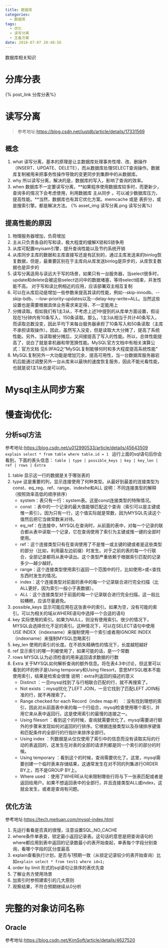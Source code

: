 ```yaml
---
title: 数据库
categories:
  - 数据库
tags:
  - 优化
  - 读写分离
  - 主备方案
date: 2018-07-07 20:48:56
---
```

 数据库相关知识
 <!-- more -->



# 分库分表
{% post_link 分库分表%}

# 读写分离
>参考地址:https://blog.csdn.net/justdb/article/details/17331569

## 概念
1. what
读写分离，基本的原理是让主数据库处理事务性增、改、删操作（INSERT、UPDATE、DELETE），而从数据库处理SELECT查询操作。数据库复制被用来把事务性操作导致的变更同步到集群中的从数据库。
2. why
所以读写分离，解决的是，数据库的写入，影响了查询的效率。
3. when
数据库不一定要读写分离，**如果程序使用数据库较多时，而更新少，查询多的情况下会考虑使用，利用数据库 主从同步 。可以减少数据库压力，提高性能。**当然，数据库也有其它优化方案。memcache 或是 表折分，或是搜索引擎。都是解决方法。
{% asset_img 读写分离.png 读写分离%}

## 提高性能的原因
1. 物理服务器增加，负荷增加
2. 主从只负责各自的写和读，极大程度的缓解X锁和S锁争用
3. 从库可配置myisam引擎，提升查询性能以及节约系统开销
4. 从库同步主库的数据和主库直接写还是有区别的，通过主库发送来的binlog恢复数据，但是，最重要区别在于主库向从库发送binlog是异步的，从库恢复数据也是异步的
5. 读写分离适用与读远大于写的场景，如果只有一台服务器，当select很多时，update和delete会被这些select访问中的数据堵塞，等待select结束，并发性能不高。 对于写和读比例相近的应用，应该部署双主相互复制
6. 可以在从库启动是增加一些参数来提高其读的性能，例如--skip-innodb、--skip-bdb、--low-priority-updates以及--delay-key-write=ALL。当然这些设置也是需要根据具体业务需求来定得，不一定能用上
7. 分摊读取。假如我们有1主3从，不考虑上述1中提到的从库单方面设置，假设现在1分钟内有10条写入，150条读取。那么，1主3从相当于共计40条写入，而读取总数没变，因此平均下来每台服务器承担了10条写入和50条读取（主库不承担读取操作）。因此，虽然写入没变，但是读取大大分摊了，提高了系统性能。另外，当读取被分摊后，又间接提高了写入的性能。所以，总体性能提高了，说白了就是拿机器和带宽换性能。MySQL官方文档中有相关演算公式：官方文档 见6.9FAQ之“MySQL复制能够何时和多大程度提高系统性能”
8. MySQL复制另外一大功能是增加冗余，提高可用性，当一台数据库服务器宕机后能通过调整另外一台从库来以最快的速度恢复服务，因此不能光看性能，也就是说1主1从也是可以的。

# Mysql主从同步方案


# 慢查询优化:
## 分析sql方法
参考地址:https://blog.csdn.net/u012990533/article/details/45643509
`explain select * from table where table.id = 1 `
运行上面的sql语句后你会看到，下面的表头信息：
`table | type | possible_keys | key | key_len | ref | rows | Extra`
1. table 
显示这一行的数据是关于哪张表的
2. type 
这是重要的列，显示连接使用了何种类型。从最好到最差的连接类型为const、eq_reg、ref、range、indexhe和ALL
说明：不同连接类型的解释（按照效率高低的顺序排序）
    * system：表只有一行：system表。这是const连接类型的特殊情况。
    * const ：表中的一个记录的最大值能够匹配这个查询（索引可以是主键或惟一索引）。因为只有一行，这个值实际就是常数，因为MYSQL先读这个值然后把它当做常数来对待。
    * eq_ref：在连接中，MYSQL在查询时，从前面的表中，对每一个记录的联合都从表中读取一个记录，它在查询使用了索引为主键或惟一键的全部时使用。
    * ref：这个连接类型只有在查询使用了不是惟一或主键的键或者是这些类型的部分（比如，利用最左边前缀）时发生。对于之前的表的每一个行联合，全部记录都将从表中读出。这个类型严重依赖于根据索引匹配的记录多少—越少越好。
    * range：这个连接类型使用索引返回一个范围中的行，比如使用>或<查找东西时发生的情况。
    * index：这个连接类型对前面的表中的每一个记录联合进行完全扫描（比ALL更好，因为索引一般小于表数据）。
    * ALL：这个连接类型对于前面的每一个记录联合进行完全扫描，这一般比较糟糕，应该尽量避免。
3. possible_keys 
显示可能应用在这张表中的索引。如果为空，没有可能的索引。可以为相关的域从WHERE语句中选择一个合适的语句
4. key 
实际使用的索引。如果为NULL，则没有使用索引。很少的情况下，MYSQL会选择优化不足的索引。这种情况下，可以在SELECT语句中使用USE INDEX（indexname）来强制使用一个索引或者用IGNORE INDEX（indexname）来强制MYSQL忽略索引
5. key_len 
使用的索引的长度。在不损失精确性的情况下，长度越短越好
6. ref 
显示索引的哪一列被使用了，如果可能的话，是一个常数
7. rows 
MYSQL认为必须检查的用来返回请求数据的行数
8. Extra 
关于MYSQL如何解析查询的额外信息。将在表4.3中讨论，但这里可以看到的坏的例子是Using temporary和Using filesort，意思MYSQL根本不能使用索引，结果是检索会很慢
说明：extra列返回的描述的意义
    * Distinct ：一旦mysql找到了与行相联合匹配的行，就不再搜索了。
    * Not exists ：mysql优化了LEFT JOIN，一旦它找到了匹配LEFT JOIN标准的行，就不再搜索了。
    * Range checked for each Record（index map:#） ：没有找到理想的索引，因此对从前面表中来的每一个行组合，mysql检查使用哪个索引，并用它来从表中返回行。这是使用索引的最慢的连接之一。
    * Using filesort ：看到这个的时候，查询就需要优化了。mysql需要进行额外的步骤来发现如何对返回的行排序。它根据连接类型以及存储排序键值和匹配条件的全部行的行指针来排序全部行。
    * Using index ：列数据是从仅仅使用了索引中的信息而没有读取实际的行动的表返回的，这发生在对表的全部的请求列都是同一个索引的部分的时候。
    * Using temporary ：看到这个的时候，查询需要优化了。这里，mysql需要创建一个临时表来存储结果，这通常发生在对不同的列集进行ORDER BY上，而不是GROUP BY上。
    * Where used ：使用了WHERE从句来限制哪些行将与下一张表匹配或者是返回给用户。如果不想返回表中的全部行，并且连接类型ALL或index，这就会发生，或者是查询有问题。

## 优化方法
参考地址:https://tech.meituan.com/mysql-index.html
1. 先运行看看是否真的很慢，注意设置SQL_NO_CACHE
1. where条件单表查，锁定最小返回记录表。这句话的意思是把查询语句的where都应用到表中返回的记录数最小的表开始查起，单表每个字段分别查询，看哪个字段的区分度最高
2. explain查看执行计划，是否与1预期一致（从锁定记录较少的表开始查询）比如`explain select * from test1 where id=1;`
3. order by limit 形式的sql语句让排序的表优先查
4. 了解业务方使用场景
5. 加索引时参照建索引的几大原则
6. 观察结果，不符合预期继续从0分析

# 完整的对象访问名称
## Oracle
参考地址:https://blog.csdn.net/KimSoft/article/details/4627520
